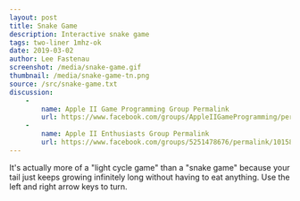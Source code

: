 ```yaml
---
layout: post
title: Snake Game
description: Interactive snake game
tags: two-liner 1mhz-ok
date: 2019-03-02
author: Lee Fastenau
screenshot: /media/snake-game.gif
thumbnail: /media/snake-game-tn.png
source: /src/snake-game.txt
discussion:
    -
        name: Apple II Game Programming Group Permalink
        url: https://www.facebook.com/groups/AppleIIGameProgramming/permalink/1301339963260428/
    -
        name: Apple II Enthusiasts Group Permalink
        url: https://www.facebook.com/groups/5251478676/permalink/10158357623863677/
---
```


It's actually more of a "light cycle game" than a "snake game" because your tail just keeps growing infinitely long without having to eat anything. Use the left and right arrow keys to turn.